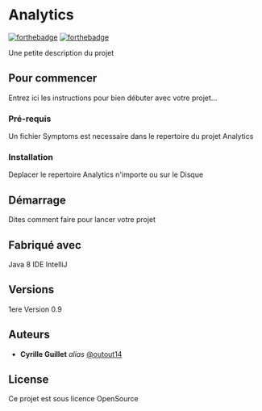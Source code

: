 # Analytics

[![forthebadge](http://forthebadge.com/images/badges/built-with-love.svg)](http://forthebadge.com)  [![forthebadge](http://forthebadge.com/images/badges/powered-by-electricity.svg)](http://forthebadge.com)

Une petite description du projet

## Pour commencer

Entrez ici les instructions pour bien débuter avec votre projet...

### Pré-requis

Un fichier Symptoms est necessaire dans le repertoire du projet Analytics

### Installation

Deplacer le repertoire Analytics n'importe ou sur le Disque

## Démarrage

Dites comment faire pour lancer votre projet

## Fabriqué avec

Java 8
IDE IntelliJ

## Versions
1ere Version 0.9

## Auteurs

* **Cyrille Guillet** _alias_ [@outout14](https://github.com/slingshot-dev)


## License

Ce projet est sous licence OpenSource
